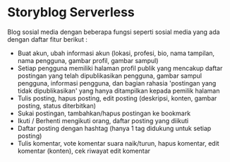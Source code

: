 # Storyblog Serverless

Blog sosial media dengan beberapa fungsi seperti sosial media yang ada dengan daftar fitur berikut :

- Buat akun, ubah informasi akun (lokasi, profesi, bio, nama tampilan, nama pengguna, gambar profil, gambar sampul)
- Setiap pengguna memiliki halaman profil publik yang mencakup daftar postingan yang telah dipublikasikan pengguna, gambar sampul pengguna, informasi pengguna, dan bagian rahasia 'postingan yang tidak dipublikasikan' yang hanya ditampilkan kepada pemilik halaman
- Tulis posting, hapus posting, edit posting (deskripsi, konten, gambar posting, status diterbitkan)
- Sukai postingan, tambahkan/hapus postingan ke bookmark
- Ikuti / Berhenti mengikuti orang, daftar posting yang diikuti
- Daftar posting dengan hashtag (hanya 1 tag didukung untuk setiap posting)
- Tulis komentar, vote komentar suara naik/turun, hapus komentar, edit komentar (konten), cek riwayat edit komentar
